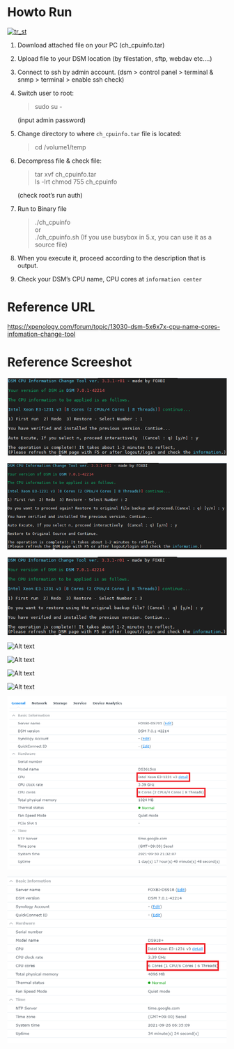 # Howto Run

[![tr_st](http://img.youtube.com/vi/e9I-5srNfNY/0.jpg)](https://youtu.be/e9I-5srNfNY) 

1. Download attached file on your PC (ch_cpuinfo.tar)

2. Upload file to your DSM location (by filestation, sftp, webdav etc....)

3. Connect to ssh by admin account. (dsm > control panel > terminal & snmp > terminal > enable ssh check)

4. Switch user to root:

   > sudo su -
   
   (input admin password)

5. Change directory to where `ch_cpuinfo.tar` file is located:

   > cd /volume1/temp

6. Decompress file & check file:

   > tar xvf ch_cpuinfo.tar<br>
   > ls -lrt
   > chmod 755 ch_cpuinfo

   (check root’s run auth)

7. Run to Binary file

   > ./ch_cpuinfo<br>
   or<br>
   > ./ch_cpuinfo.sh (If you use busybox in 5.x, you can use it as a source file)
 
8. When you execute it, proceed according to the description that is output.

9. Check your DSM’s CPU name, CPU cores at `information center`


# Reference URL

https://xpenology.com/forum/topic/13030-dsm-5x6x7x-cpu-name-cores-infomation-change-tool


# Reference Screeshot

![Alt text](./github/images/ch_cpuinfo_001.png "Run Image")

![Alt text](./github/images/ch_cpuinfo_002.png "Run Image")

![Alt text](./github/images/ch_cpuinfo_003.png "Run Image")

![Alt text](./github/images/cpu_918.png "DSM Control Pannel")

![Alt text](./github/images/cpu_3615.png "DSM Control Pannel")

![Alt text](./github/images/cpu_3617.png "DSM Control Pannel")

![Alt text](./github/images/mobile_002.png "DSM 6.x Mobile")

![Alt text](./github/images/dsm_7_3615_en.png "DSM Control Pannel")

![Alt text](./github/images/dsm_7_918_en.png "DSM Control Pannel")

